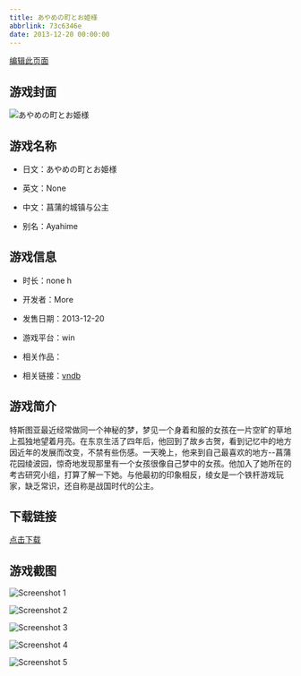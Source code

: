 ```yaml
---
title: あやめの町とお姫様
abbrlink: 73c6346e
date: 2013-12-20 00:00:00
---
```

[编辑此页面](https://github.com/ACG-3/ADV3-source/blob/main/source/_posts/games/%E3%81%82%E3%82%84%E3%82%81%E3%81%AE%E7%94%BA%E3%81%A8%E3%81%8A%E5%A7%AB%E6%A7%98.md)

## 游戏封面

![あやめの町とお姫様](https%3A//pan.timero.xyz/onedrive/img_lib_001/%E3%81%82%E3%82%84%E3%82%81%E3%81%AE%E7%94%BA%E3%81%A8%E3%81%8A%E5%A7%AB%E6%A7%98_cover.avif)


## 游戏名称

- 日文：あやめの町とお姫様
- 英文：None
- 中文：菖蒲的城镇与公主

- 别名：Ayahime


## 游戏信息

- 时长：none h
- 开发者：More
- 发售日期：2013-12-20
- 游戏平台：win
- 相关作品：

- 相关链接：[vndb](https://vndb.org/v12974)


## 游戏简介

特斯图亚最近经常做同一个神秘的梦，梦见一个身着和服的女孩在一片空旷的草地上孤独地望着月亮。在东京生活了四年后，他回到了故乡古贺，看到记忆中的地方因近年的发展而改变，不禁有些伤感。一天晚上，他来到自己最喜欢的地方--菖蒲花园绫波园，惊奇地发现那里有一个女孩很像自己梦中的女孩。他加入了她所在的考古研究小组，打算了解一下她。与他最初的印象相反，绫女是一个铁杆游戏玩家，缺乏常识，还自称是战国时代的公主。




## 下载链接

[点击下载](https://pan.timero.xyz/onedrive/adv_lib_001/%E3%81%82%E3%82%84%E3%82%81%E3%81%AE%E7%94%BA%E3%81%A8%E3%81%8A%E5%A7%AB%E6%A7%98)


## 游戏截图


![Screenshot 1](https%3A//pan.timero.xyz/onedrive/img_lib_001/%E3%81%82%E3%82%84%E3%82%81%E3%81%AE%E7%94%BA%E3%81%A8%E3%81%8A%E5%A7%AB%E6%A7%98_Screenshot_1.avif)

![Screenshot 2](https%3A//pan.timero.xyz/onedrive/img_lib_001/%E3%81%82%E3%82%84%E3%82%81%E3%81%AE%E7%94%BA%E3%81%A8%E3%81%8A%E5%A7%AB%E6%A7%98_Screenshot_2.avif)

![Screenshot 3](https%3A//pan.timero.xyz/onedrive/img_lib_001/%E3%81%82%E3%82%84%E3%82%81%E3%81%AE%E7%94%BA%E3%81%A8%E3%81%8A%E5%A7%AB%E6%A7%98_Screenshot_3.avif)

![Screenshot 4](https%3A//pan.timero.xyz/onedrive/img_lib_001/%E3%81%82%E3%82%84%E3%82%81%E3%81%AE%E7%94%BA%E3%81%A8%E3%81%8A%E5%A7%AB%E6%A7%98_Screenshot_4.avif)

![Screenshot 5](https%3A//pan.timero.xyz/onedrive/img_lib_001/%E3%81%82%E3%82%84%E3%82%81%E3%81%AE%E7%94%BA%E3%81%A8%E3%81%8A%E5%A7%AB%E6%A7%98_Screenshot_5.avif)

